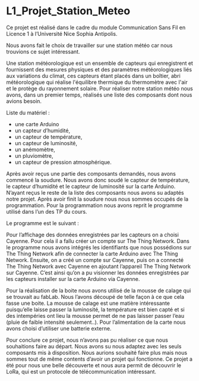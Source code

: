 # L1_Projet_Station_Meteo
Ce projet est réalisé dans le cadre du module Communication Sans Fil en Licence 1 à l’Université Nice Sophia Antipolis.

Nous avons fait le choix de travailler sur une station météo car nous trouvions ce sujet intéressant.

Une station météorologique est un ensemble de capteurs qui enregistrent et fournissent des mesures physiques et des paramètres météorologiques liés aux variations du climat, ces capteurs étant placés dans un boîtier, abri météorologique qui réalise l'équilibre thermique du thermomètre avec l'air et le protège du rayonnement solaire.
Pour réaliser notre station météo nous avons, dans un premier temps, réalisés une liste des composants dont nous avions besoin.

Liste du matériel :
- une carte Arduino
- un capteur d’humidité,
- un capteur de température,
- un capteur de luminosité, 
- un anémomètre, 
- un pluviomètre,
- un capteur de pression atmosphérique.

Après avoir reçus une partie des composants demandés, nous avons commencé la soudure. 
Nous avons donc soudé le capteur de température, le capteur d’humidité et le capteur de luminosité sur la carte Arduino. N’ayant reçus le reste de la liste des composants nous avons su adaptés notre projet.
Après avoir finit la soudure nous nous sommes occupés de la programmation.
Pour la programmation nous avons reprit le programme utilisé dans l’un des TP du cours. 

Le programme est le suivant :


Pour l’affichage des données enregistrées par les capteurs on a choisi Cayenne.
Pour cela il a fallu créer un compte sur The Thing Network. Dans le programme nous avons intégrés les identifiants que nous possédions sur The Thing Network afin de connecter la carte Arduino avec The Thing Network. Ensuite, on a créé un compte sur Cayenne, puis on a connecté The Thing Network avec Cayenne en ajoutant l’appareil The Thing Network sur Cayenne. 
C’est ainsi qu’on a pu visionner les données enregistrées par les capteurs installer sur la carte Arduino via Cayenne.

Pour la réalisation de la boite nous avons utilisé de la mousse de calage qui se trouvait au fabLab. Nous l’avons découpé de telle façon à ce que cela fasse une boite. La mousse de calage est une matière intéressante puisqu’elle laisse passer la luminosité, la température est bien capté et si des intempéries ont lieu la mousse permet de ne pas laisser passer l’eau (pluie de faible intensité seulement..).
Pour l’alimentation de la carte nous avons choisi d’utiliser une batterie externe.


Pour conclure ce projet, nous n’avons pas pu réaliser ce que nous souhaitions faire au départ. Nous avons su nous adaptez avec les seuls composants mis à disposition. 
Nous aurions souhaité faire plus mais nous sommes tout de même contents d’avoir un projet qui fonctionne.
Ce projet a été pour nous une belle découverte et nous aura permit de découvrir le LoRa, qui est un protocole de télécommunication intéressant.
